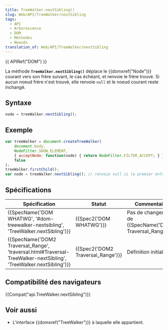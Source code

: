 ```yaml
---
title: TreeWalker.nextSibling()
slug: Web/API/TreeWalker/nextSibling
tags:
  - API
  - Arborescence
  - DOM
  - Méthodes
  - Noeuds
translation_of: Web/API/TreeWalker/nextSibling
---
```

{{ APIRef("DOM") }}

La méthode **`TreeWalker.nextSibling()`** déplace le {{domxref("Node")}} courant vers son frère suivant, le cas échéant, et renvoie le frère trouvé. Si aucun noeud frère n'est trouvé, elle renvoie `null` et le noeud courant reste inchangé.

## Syntaxe

```js
node = treeWalker.nextSibling();
```

## Exemple

```js
var treeWalker = document.createTreeWalker(
    document.body,
    NodeFilter.SHOW_ELEMENT,
    { acceptNode: function(node) { return NodeFilter.FILTER_ACCEPT; } },
    false
);
treeWalker.firstChild();
var node = treeWalker.nextSibling(); // renvoie null si le premier enfant de l'élément racine n'a pas de frère
```

## Spécifications

| Spécification                                                                                                                                            | Statut                                       | Commentaire                                                           |
| -------------------------------------------------------------------------------------------------------------------------------------------------------- | -------------------------------------------- | --------------------------------------------------------------------- |
| {{SpecName('DOM WHATWG', '#dom-treewalker-nextsibling', 'TreeWalker.nextSibling')}}                                         | {{Spec2('DOM WHATWG')}}             | Pas de changement de {{SpecName('DOM2 Traversal_Range')}} |
| {{SpecName('DOM2 Traversal_Range', 'traversal.html#Traversal-TreeWalker-nextSibling', 'TreeWalker.nextSibling')}} | {{Spec2('DOM2 Traversal_Range')}} | Définition initiale.                                                  |

## Compatibilité des navigateurs

{{Compat("api.TreeWalker.nextSibling")}}

## Voir aussi

- L'interface {{domxref("TreeWalker")}} à laquelle elle appartient.
